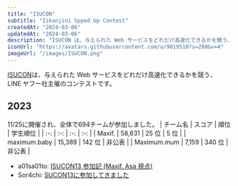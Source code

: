 ```yaml
---
title: "ISUCON"
subtitle: "Iikanjini Spped Up Contest"
createdAt: "2024-03-06"
updatedAt: "2024-03-06"
description: "ISUCON は、与えられた Web サービスをどれだけ高速化できるかを競う、 LINE ヤフー社主催のコンテストです。"
iconUrl: "https://avatars.githubusercontent.com/u/9019510?s=280&v=4"
imageUrl: "/images/ISUCON.png"
---
```


[ISUCON](https://isucon.net/)は、与えられた Web サービスをどれだけ高速化できるかを競う、 LINE ヤフー社主催のコンテストです。

## 2023
11/25に開催され、全体で694チームが参加しました。
| チーム名 | スコア | 順位 | 学生順位 |
| :-: | :-: | :-: | :-: |
| Maxif. | 58,631 | 25 位 | 5 位 |
| maximum.baby | 15,389 | 142 位 | 非公表 |
| Maximum.mum | 7,159 | 340 位 | 非公表 |

- a01sa01to: [ISUCON13 参加記 (Maxif. Asa 視点)](https://a01sa01to.com/articles/2023/11/isucon13/)
- Sor4chi: [SUCON13に参加してきました](https://monica-dev.com/blog/isucon13/)
